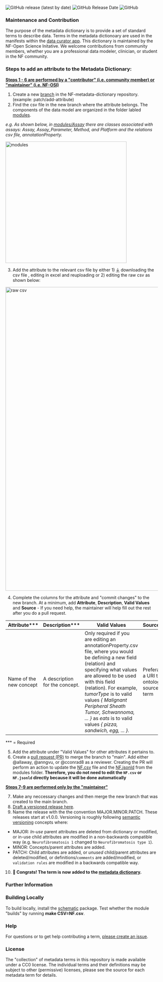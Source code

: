 <img alt="GitHub release (latest by date)" src="https://img.shields.io/github/v/release/nf-osi/nf-metadata-dictionary?label=latest%20release&display_name=release&style=flat-square">  <img alt="GitHub Release Date" src="https://img.shields.io/github/release-date/nf-osi/nf-metadata-dictionary?style=flat-square&color=orange">  <img alt="GitHub" src="https://img.shields.io/github/license/nf-osi/nf-metadata-dictionary?style=flat-square&color=red">

### Maintenance and Contribution

The purpose of the metadata dictionary is to provide a set of standard terms to describe data. Terms in the metadata dictionoary are used in the manifests within the [data curator app](https://sagebio.shinyapps.io/NF_data_curator/).
This dictionary is maintained by the NF-Open Science Initative. We welcome contributions from community members, whether you are a professional data modeler, clinician, or student in the NF community.

### Steps to add an attribute to the Metadata Dictionary: 
<ins>**Steps 1 - 6 are performed by a "contributor" (i.e. community member) or "maintainer" (i.e. NF-OSI)**</ins>

1. Create a new [branch](https://github.com/nf-osi/nf-metadata-dictionary/branches) in the NF-metadata-dictionary repository. (example: patch/add-attribute)
2. Find the csv file in the new branch where the attribute belongs.  The components of the data model are organized in the folder labled [modules](https://github.com/nf-osi/nf-metadata-dictionary/tree/main/modules).

_e.g. As shown below, in [modules/Assay](https://github.com/nf-osi/nf-metadata-dictionary/tree/main/modules/Assay) there are classes associated with assays: Assay, Assay_Parameter, Method, and Platform and the relations csv file, annotationProperty._

<img src="https://user-images.githubusercontent.com/114612268/233366709-d2bbc499-f734-4224-9862-abc92f18b236.png" alt="modules" width="400"/>

3. Add the attribute to the relevant csv file by either 1) <ins>↓</ins> downloading the csv file , editing in excel and reuploading or 2) editing the raw csv as shown below: 

<img src="https://user-images.githubusercontent.com/114612268/233368135-88b830b0-b8c6-42c5-ac2f-01cc2e5d1333.png" alt="raw csv" width="1000"/>

4. Complete the columns for the attribute and "commit changes" to the new branch. At a minimum, add **Attribute**, **Description**, **Valid Values** and **Source** - 
If you need help, the maintainer will help fill out the rest after you do a pull request.

 Attribute*** | Description*** | Valid Values | Source***
---|---|---|---
 Name of the new concept | A description for the concept.   | Only required if you are editing an annotationProperty.csv file, where you would be defining a new field (relation) and specifying what values are allowed to be used with this field (relation). For example, _tumorType_ is to valid values _{ Malignant Peripheral Sheath Tumor, Schwannoma, ... }_ as _eats_ is to valid values _{ pizza, sandwich, egg, ... }_.  | Preferably a URI to an ontology source term
 
*** = Required

5. Add the attribute under "Valid Values" for other attributes it pertains to. 
6. Create a [pull request (PR)](https://github.com/nf-osi/nf-metadata-dictionary/compare) to merge the branch to "main". Add either @allaway, @anngvu, or @cconrad8 as a reviewer. Creating the PR will perform an action to update the [NF.csv](https://github.com/nf-osi/nf-metadata-dictionary/blob/main/NF.csv) file and the [NF.jsonld](https://github.com/nf-osi/nf-metadata-dictionary/blob/main/NF.jsonld) from the modules folder. **Therefore, you do not need to edit the `NF.csv` or `NF.jsonld` directly because it will be done automatically**

<ins>**Steps 7-9 are performed only by the "maintainer"**</ins>

7. Make any neccessary changes and then merge the new branch that was created to the main branch. 
8. [Draft a versioned release here](https://github.com/nf-osi/nf-metadata-dictionary/releases).
9. Name the release with the the convention MAJOR.MINOR.PATCH. These releases start at v1.0.0. Versioning is roughly following [semantic versioning](semver.org) concepts where: 

* MAJOR: *In-use* parent attributes are deleted from dictionary or modified, or in-use child attributes are modified in a non-backwards compatible way    (e.g. `Neurofibromatosis 1` changed to `Neurofibromatosis type 1`). 
* MINOR: Concepts/parent attributes are added. 
* PATCH: Child attributes are added, or *unused* child/parent attributes are deleted/modified, or definitions/`comments` are added/modified, or `validation rules` are modified in a backwards compatible way. 

10. **🎉 Congrats! The term is now added to the [metadata dictionary](https://nf-osi.github.io/nf-metadata-dictionary).**

### Further Information

### Building Locally
To build locally, install the [schematic](https://github.com/Sage-Bionetworks/schematic) package. 
Test whether the module "builds" by running **make CSV=NF.csv**. 

### Help

For questions or to get help contributing a term, [please create an issue](https://github.com/nf-osi/nf-metadata-dictionary/issues).

### License

The "collection" of metadata terms in this repository is made available under a CC0 license. The individual terms and their definitions may be subject to other (permissive) licenses, please see the source for each metadata term for details. 
